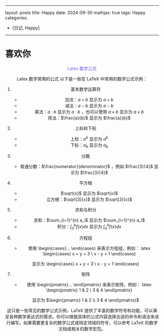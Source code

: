 
---
layout: posts
title: Happy
date: 2024-09-30 
mathjax: true
tags: Happy
categories: 
- [日记, Happy]
---

# 喜欢你



<center><font color=#6f5dee>Latex 数学公式 </font>



<!--more-->

Latex 数学常用的公式
以下是一些在 LaTeX 中常用的数学公式示例：

1. 基本数学运算符
    - 加法：$a + b$ 显示为 $a + b$
    - 减法：$a - b$ 显示为 $a - b$
    - 乘法：$a \cdot b$ 显示为 $a \cdot b$ ，也可以使用 $a\times b$ 显示为 $a\times b$
    - 除法：$\frac{a}{b}$ 显示为 $\frac{a}{b}$

2. 上标和下标
    - 上标：$a^{b}$ 显示为 $a^{b}$
    - 下标：$a_{b}$ 显示为 $a_{b}$

3. 分数
    - 普通分数：$\frac{numerator}{denominator}$ ，例如 $\frac{3}{4}$ 显示为 $\frac{3}{4}$

4. 平方根
    - $\sqrt{x}$ 显示为 $\sqrt{x}$
    - 立方根：$\sqrt[3]{x}$ 显示为 $\sqrt[3]{x}$

5. 求和与积分
    - 求和：$\sum_{i=1}^{n} a_i$ 显示为 $\sum_{i=1}^{n} a_i$
    - 积分：$\int_{a}^{b} f(x) dx$ 显示为 $\int_{a}^{b} f(x) dx$

6. 方程组
    - 使用 \begin{cases}... \end{cases} 来表示方程组，例如：
    latex
    \begin{cases}
    x + y = 3 \\
    x - y = 1
    \end{cases}
    
    显示为
    \begin{cases}
    x + y = 3 \\
    x - y = 1
    \end{cases}

7. 矩阵
    - 使用 \begin{pmatrix}... \end{pmatrix} 来表示矩阵，例如：
    latex
    \begin{pmatrix}
    1 & 2 \\
    3 & 4
    \end{pmatrix}
    
    显示为
    $\begin{pmatrix}
    1 & 2 \\
    3 & 4
    \end{pmatrix}$

这只是一些常见的数学公式示例，LaTeX 提供了丰富的数学符号和功能，可以满足各种数学表达式的需求。你可以根据具体的公式内容选择合适的命令和语法来进行编写。如果需要更复杂的数学公式或特定领域的符号，可以参考 LaTeX 的数学文档或相关的数学宏包。


